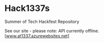 # Hack1337s
Summer of Tech Hackfest Repository

See our site - please note: API currently offline.
[www.at1337.azurewebsites.net]
